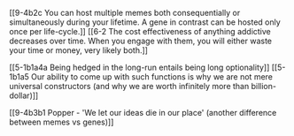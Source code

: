 [[9-4b2c You can host multiple memes both consequentially or simultaneously during your lifetime. A gene in contrast can be hosted only once per life-cycle.]]
[[6-2 The cost effectiveness of anything addictive decreases over time. When you engage with them, you will either waste your time or money, very likely both.]]

[[5-1b1a4a Being hedged in the long-run entails being long optionality]]
[[5-1b1a5 Our ability to come up with such functions is why we are not mere universal constructors (and why we are worth infinitely more than billion-dollar)]]

[[9-4b3b1 Popper - 'We let our ideas die in our place' (another difference between memes vs genes)]]

